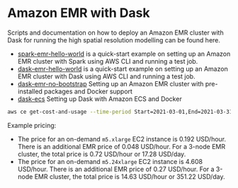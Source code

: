# Amazon EMR with Dask

Scripts and documentation on how to deploy an Amazon EMR cluster with Dask for running the high spatial resolution modelling can be found here.
- [spark-emr-hello-world](spark-emr-hello-world) is a quick-start example on setting up an Amazon EMR cluster with Spark using AWS CLI and running a test job.
- [dask-emr-hello-world](dask-emr-hello-world) is a quick-start example on setting up an Amazon EMR cluster with Dask using AWS CLI and running a test job.
- [dask-emr-no-bootstrap](dask-emr-no-bootstrap) Setting up an Amazon EMR cluster with pre-installed packages and Docker support
- [dask-ecs](dask-ecs) Setting up Dask with Amazon ECS and Docker

```bash
aws ce get-cost-and-usage --time-period Start=2021-03-01,End=2021-03-31 --metrics "BlendedCost" "UnblendedCost" "UsageQuantity" --granularity MONTHLY
```

Example pricing:
- The price for an on-demand `m5.xlarge` EC2 instance is 0.192 USD/hour. There is an additional EMR price of 0.048 USD/hour. For a 3-node EMR cluster, the total price is 0.72 USD/hour or 17.28 USD/day.
- The price for an on-demand `m5.24xlarge` EC2 instance is 4.608 USD/hour. There is an additional EMR price of 0.27 USD/hour. For a 3-node EMR cluster, the total price is 14.63 USD/hour or 351.22 USD/day.
